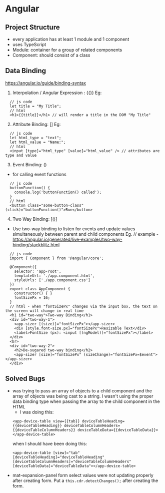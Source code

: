 # Angular

## Project Structure
- every application has at least 1 module and 1 component
- uses TypeScript
- Module: container for a group of related components
- Component: should consist of a class

## Data Binding
https://angular.io/guide/binding-syntax

1. Interpolation / Angular Expression : {{}}
Eg:
```
  // js code
  let title = "My Title";
  // html
  <h1>{{title}}</h1> // will render a title in the DOM "My Title"
```
2. Attribute Binding: []
Eg:
```
  // js code
  let html_type = "text";
  let html_value = "Name:";
  // html
  <input [type]="html_type" [value]="html_value" /> // attributes are type and value
```
3. Event Binding: ()
  - for calling event functions
```
  // js code
  buttonFunction() {
    console.log('buttonFunction() called');
  }
  // html
  <button class="some-button-class" (click)="buttonFunction()">Run</button>
```
4. Two Way Binding: [()]
  - Use two-way binding to listen for events and update values simultaneously between parent and child components
  Eg.
  // example - https://angular.io/generated/live-examples/two-way-binding/stackblitz.html
```
  // js code
  import { Component } from '@angular/core';

  @Component({
    selector: 'app-root',
    templateUrl: './app.component.html',
    styleUrls: ['./app.component.css']
  })
  export class AppComponent {
    constructor() { }
    fontSizePx = 16;
  }
  // html - when "fontSizePx" changes via the input box, the text on the screen will change in real time
  <h1 id="two-way">Two-way Binding</h1>
  <div id="two-way-1">
    <app-sizer [(size)]="fontSizePx"></app-sizer>
    <div [style.font-size.px]="fontSizePx">Resizable Text</div>
    <label>FontSize (px): <input [(ngModel)]="fontSizePx"></label>
  </div>
  <br>
  <div id="two-way-2">
    <h2>De-sugared two-way binding</h2>
    <app-sizer [size]="fontSizePx" (sizeChange)="fontSizePx=$event"></app-sizer>
  </div>
```

## Solved Bugs
- was trying to pass an array of objects to a child component and the array of objects was being cast to a string. I wasn't using the proper data binding type when passing the array to the child component in the HTML
  - I was doing this:
  ```
  <app-device-table view={{tab}} deviceTableHeading={{deviceTableHeading}} deviceTableColumnHeaders={{deviceTableColumnHeaders}} deviceTableData={{deviceTableData}}></app-device-table>
  ```
  when I should have been doing this:
  ```
  <app-device-table [view]="tab" [deviceTableHeading]="deviceTableHeading" [deviceTableColumnHeaders]="deviceTableColumnHeaders" [deviceTableData]="deviceTableData"></app-device-table>
  ```
- mat-expansion-panel form select values were not updating properly after creating form. Put a `this.cdr.detectChanges();` after creating the form.
